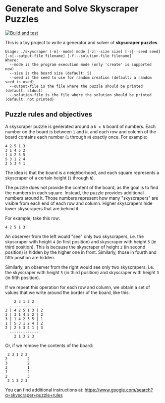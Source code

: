 # Generate and Solve Skyscraper Puzzles

[![Build and test](https://github.com/dark/skyscraper-puzzle/actions/workflows/cmake-single-platform.yml/badge.svg)](https://github.com/dark/skyscraper-puzzle/actions/workflows/cmake-single-platform.yml)

This is a toy project to write a generator and solver of **skyscraper
puzzles**.

```
Usage: ./skyscraper (-m|--mode) mode [-z|--size size] [-s|--seed seed] [-o|--output-file filename] [-f|--solution-file filename] 
Where:
  --mode is the program execution mode (only 'create' is supported now)
  --size is the board size (default: 5)
  --seed is the seed to use for random creation (default: a random seed is used)
  --output-file is the file where the puzzle should be printed (default: stdout)
  --solution-file is the file where the solution should be printed (default: not printed)
```

## Puzzle rules and objectives

A skyscraper puzzle is generated around a `N x N` board of
numbers. Each number on the board is between `1` and `N`, and each row
and column of the board contains each number (`1` through `N`) exactly
once. For example:

```
4 2 5 1 3
3 1 4 5 2
1 4 2 3 5
5 3 1 2 4
2 5 3 4 1
```

The idea is that the board is a neighborhood, and each square
represents a skyscraper of a certain height (`1` through `N`).

The puzzle does not provide the content of the board, as the goal is
to find the numbers in each square. Instead, the puzzle provides
additional numbers around it. Those numbers represent how many
"skyscrapers" are visible from each end of each row and column. Higher
skyscrapers hide lower skyscrapers that are behind it.

For example, take this row:

```
4 2 5 1 3
```

An observer from the left would "see" only two skyscrapers, i.e. the
skyscraper with height `4` (in first position) and skyscraper with
height `5` (in third position). This is because the skyscraper of
height `2` (in second position) is hidden by the higher one in
front. Similarly, those in fourth and fifth position are hidden.

Similarly, an observer from the right would see only two skyscrapers,
i.e. the skyscraper with height `5` (in third position) and skyscraper
with height `3` (in fifth position).

If we repeat this operation for each row and column, we obtain a set
of values that we write around the border of the board, like this:


```
    2 3 1 2 2
  -------------
2 | 4 2 5 1 3 | 2
3 | 3 1 4 5 2 | 2
3 | 1 4 2 3 5 | 1
1 | 5 3 1 2 4 | 2
2 | 2 5 3 4 1 | 3
  -------------
    2 1 3 2 3
```

Or, if we remove the contents of the board:

```
 2 3 1 2 2
2         2
3         2
3         1
1         2
2         3
 2 1 3 2 3
```

You can find additional instructions at: https://www.google.com/search?q=skyscraper+puzzle+rules

